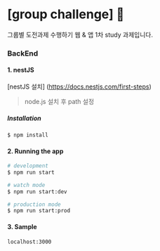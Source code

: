 # [group challenge] :metal:

그룹별 도전과제 수행하기 웹 & 앱
1차 study 과제입니다.

### BackEnd

#### 1. nestJS
[nestJS 설치] (https://docs.nestjs.com/first-steps)
 > node.js 설치 후 path 설정
 > 
##### Installation
```bash
$ npm install
```

#### 2. Running the app

```bash
# development
$ npm run start

# watch mode
$ npm run start:dev

# production mode
$ npm run start:prod
```

#### 3. Sample
```bash
localhost:3000
```
